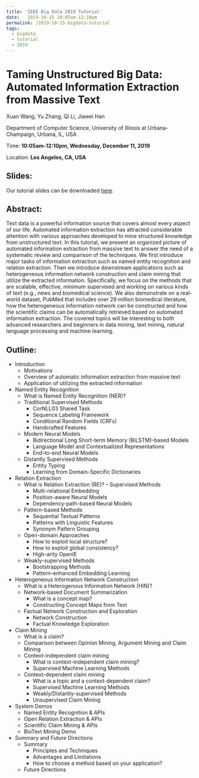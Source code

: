 ```yaml
---
title: 'IEEE Big Data 2019 Tutorial'
date:   2019-10-15 10:05am-12:10pm
permalink: /2019-10-15-bigdata-tutorial
tags:
  - bigdata
  - tutorial
  - 2019
---
```


# Taming Unstructured Big Data: Automated Information Extraction from Massive Text

Xuan Wang, Yu Zhang, Qi Li, Jiawei Han

Department of Computer Science, University of Illinois at Urbana-Champaign, Urbana, IL, USA

Time: **10:05am-12:10pm, Wednesday, December 11, 2019**

Location: **Los Angeles, CA, USA**


## Slides: 
Our tutorial slides can be downloaded [here](http://hanj.cs.illinois.edu/pdf/bigdata19tuto_slides.pdf).


## Abstract:
Text data is a powerful information source that covers almost every aspect of our life. Automated information extraction has attracted considerable attention with various approaches developed to mine structured knowledge from unstructured text. In this tutorial, we present an organized picture of automated information extraction from massive text to answer the need of a systematic review and comparison of the techniques. We first introduce major tasks of information extraction such as named entity recognition and relation extraction. Then we introduce downstream applications such as heterogeneous information network construction and claim mining that utilize the extracted information. Specifically, we focus on the methods that are scalable, effective, minimum supervised and working on various kinds of text (e.g., news and biomedical science). We also demonstrate on a real-world dataset, PubMed that includes over 29 million biomedical literature, how the heterogeneous information network can be constructed and how the scientific claims can be automatically retrieved based on automated information extraction. The covered topics will be interesting to both advanced researchers and beginners in data mining, text mining, natural language processing and machine learning.


## Outline:
- Introduction
  - Motivations
  - Overview of automatic information extraction from massive text
  - Application of utilizing the extracted information
- Named Entity Recognition
  - What is Named Entity Recognition (NER)?
  - Traditional Supervised Methods
    - CorNLL03 Shared Task
    - Sequence Labeling Framework
    - Conditional Random Fields (CRFs) 
    - Handcrafted Features
  - Modern Neural Models
    - Bidirectional Long Short-term Memory (BiLSTM)-based Models
    - Language Model and Contextualized Representations
    - End-to-end Neural Models
  - Distantly Supervised Methods
    - Entity Typing
    - Learning from Domain-Specific Dictionaries
- Relation Extraction
  - What is Relation Extraction (RE)? – Supervised Methods
    - Multi-relational Embedding
    - Position-aware Neural Models
    - Dependency-path-based Neural Models
  - Pattern-based Methods
    - Sequential Textual Patterns
    - Patterns with Linguistic Features
    - Synonym Pattern Grouping
  - Open-domain Approaches
    - How to exploit local structure?
    - How to exploit global consistency? 
    - High-arity OpenIE
  - Weakly-supervised Methods
    - Bootstrapping Methods
    - Pattern-enhanced Embedding Learning
- Heterogeneous Information Network Construction
  - What is a Heterogenous Information Network (HIN)?
  - Network-based Document Summarization
    - What is a concept map?
    - Constructing Concept Maps from Text
  - Factual Network Construction and Exploration
    - Network Construction
    - Factual Knowledge Exploration
- Claim Mining
  - What is a claim?
  - Comparison between Opinion Mining, Argument Mining and Claim Mining
  - Context-independent claim mining
    - What is context-independent claim mining?
    - Supervised Machine Learning Methods
  - Context-dependent claim mining
    - What is a topic and a context-dependent claim? 
    - Supervised Machine Learning Methods
    - Weakly/Distantly-supervised Methods
    - Unsupervised Claim Mining
- System Demos
  - Named Entity Recognition & APIs
  - Open Relation Extraction & APIs 
  - Scientific Claim Mining & APIs 
  - BioText Mining Demo
- Summary and Future Directions
  - Summary
    - Principles and Techniques
    - Advantages and Limitations
    - How to choose a method based on your application?
  - Future Directions

